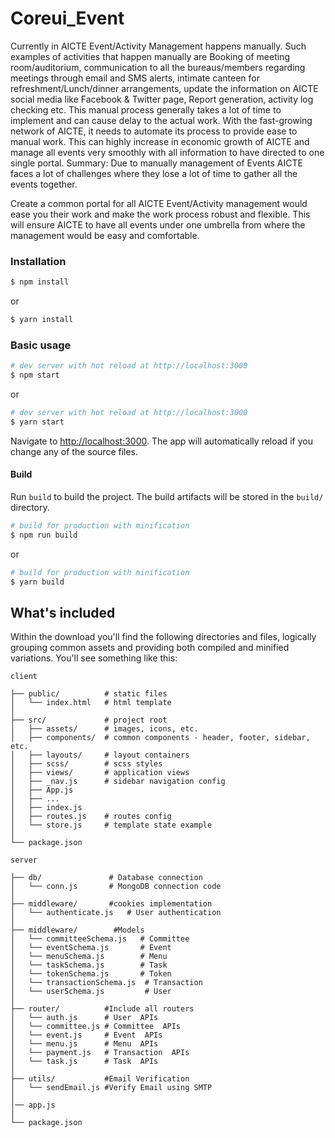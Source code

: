 # Coreui_Event
Currently in AICTE Event/Activity Management happens manually. Such examples of activities that happen manually are Booking of meeting room/auditorium, communication 
to all the bureaus/members regarding meetings through email and SMS alerts, intimate canteen for refreshment/Lunch/dinner arrangements, update the information on AICTE social media like Facebook & Twitter page, Report generation, activity log checking etc. This manual process generally takes a lot of time to implement and can cause delay to the actual work. With the fast-growing network of AICTE, it needs to automate its process to provide ease to manual work. This can highly increase in economic growth of AICTE and manage all events very smoothly with all information to have directed to one single portal. Summary:  Due to manually management of Events AICTE faces a lot of challenges where they lose a lot of time to gather all the events together.

Create a common portal for all AICTE Event/Activity management would ease you their work and make the work process robust and flexible. This will ensure AICTE to have all events under one umbrella from where the management would be easy and comfortable.




### Installation

``` bash
$ npm install
```

or

``` bash
$ yarn install
```

### Basic usage

``` bash
# dev server with hot reload at http://localhost:3000
$ npm start 
```

or 

``` bash
# dev server with hot reload at http://localhost:3000
$ yarn start
```

Navigate to [http://localhost:3000](http://localhost:3000). The app will automatically reload if you change any of the source files.

#### Build

Run `build` to build the project. The build artifacts will be stored in the `build/` directory.

```bash
# build for production with minification
$ npm run build
```

or

```bash
# build for production with minification
$ yarn build
```

## What's included

Within the download you'll find the following directories and files, logically grouping common assets and providing both compiled and minified variations. You'll see something like this:

```
client

├── public/          # static files
│   └── index.html   # html template
│
├── src/             # project root
│   ├── assets/      # images, icons, etc.
│   ├── components/  # common components - header, footer, sidebar, etc.
│   ├── layouts/     # layout containers
│   ├── scss/        # scss styles
│   ├── views/       # application views
│   ├── _nav.js      # sidebar navigation config
│   ├── App.js
│   ├── ...
│   ├── index.js
│   ├── routes.js    # routes config
│   └── store.js     # template state example 
│
└── package.json
```

```
server

├── db/               # Database connection 
│   └── conn.js       # MongoDB connection code
│
├── middleware/       #cookies implementation
│   └── authenticate.js   # User authentication
│
├── middleware/        #Models
│   └── committeeSchema.js   # Committee
│   └── eventSchema.js       # Event
│   └── menuSchema.js        # Menu
│   └── taskSchema.js        # Task
│   └── tokenSchema.js       # Token
│   └── transactionSchema.js  # Transaction
│   └── userSchema.js         # User
│
├── router/          #Include all routers
│   └── auth.js      # User  APIs
│   └── committee.js # Committee  APIs
│   └── event.js     # Event  APIs
│   └── menu.js      # Menu  APIs
│   └── payment.js   # Transaction  APIs
│   └── task.js      # Task  APIs
│
├── utils/           #Email Verification
│   └── sendEmail.js #Verify Email using SMTP
│
│── app.js      
│
└── package.json
```

